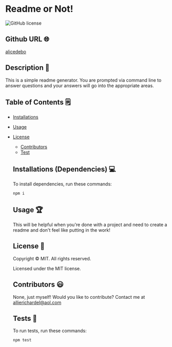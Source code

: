 # Readme or Not!
  ![GitHub license](https://img.shields.io/badge/license-MIT-yellowgreen.svg)
  ## Github URL 🌐
  [alicedebo](https://github.com/alicedebo/)
  ## Description 📝
  This is a simple readme generator. You are prompted via command line to answer questions and your answers will go into the appropriate areas.
  ## Table of Contents 🗒
  * [Installations](#dependencies)
  * [Usage](#usage)
  
* [License](#license)

  * [Contributors](#contributors)
  * [Test](#test)
  ## Installations (Dependencies) 💻
  To install dependencies, run these commands:
  ```
  npm i
  ```
  ## Usage 🏆
  This will be helpful when you're done with a project and need to create a readme and don't feel like putting in the work!
  ## License 📛
    Copyright © MIT. All rights reserved. 
    
    Licensed under the MIT license.
  ## Contributors 😃
  None, just myself!
  Would you like to contribute? Contact me at allierichardel@aol.com
  ## Tests 🧪
  To run tests, run these commands:
  ```
  npm test
  ```
  
